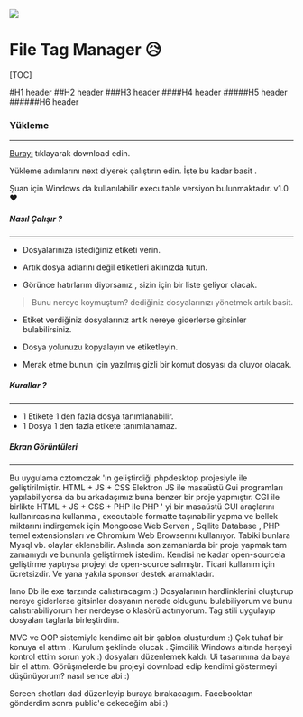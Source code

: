 
![](http://www.iconj.com/ico/p/f/pf7djphuxt.ico)

# File Tag Manager :disappointed_relieved:

[TOC]

#H1 header
##H2 header
###H3 header
####H4 header
#####H5 header
######H6 header



### Yükleme
------------

[Burayı](http://google.com "Burayı") tıklayarak  download edin. 

Yükleme adımlarını  next diyerek çalıştırın edin. İşte bu kadar basit .

Şuan için Windows da kullanılabilir  executable versiyon bulunmaktadır. v1.0 &hearts;


##### Nasıl Çalışır  ?

------------
- Dosyalarınıza istediğiniz etiketi verin.  

- Artık dosya adlarını değil etiketleri aklınızda tutun. 

- Görünce hatırlarım diyorsanız , sizin için bir liste geliyor olacak.

>Bunu nereye koymuştum?  dediğiniz dosyalarınızı yönetmek artık basit.

- Etiket verdiğiniz dosyalarınız artık nereye giderlerse gitsinler bulabilirsiniz.

- Dosya yolunuzu kopyalayın ve etiketleyin.

- Merak etme bunun için yazılmış gizli bir komut dosyası da oluyor olacak.


##### Kurallar ?
------------
- 1 Etikete 1 den fazla dosya tanımlanabilir. 
- 1 Dosya 1 den fazla etikete tanımlanamaz.


##### Ekran Görüntüleri
----


Bu uygulama  cztomczak  'ın geliştirdiği phpdesktop projesiyle ile geliştirilmiştir. HTML + JS + CSS  Elektron JS ile masaüstü Gui programları yapılabiliyorsa da bu arkadaşımız buna benzer bir proje yapmıştır. CGI ile birlikte HTML + JS + CSS + PHP ile  PHP ' yi bir masaüstü GUI araçlarını kullanırcasına kullanma , executable formatte taşınabilir yapma ve bellek miktarını indirgemek için Mongoose Web Serverı , Sqllite Database , PHP temel extensionsları ve Chromium Web Browserını kullanıyor. Tabiki bunlara Mysql vb. olaylar eklenebilir. Aslında son zamanlarda bir proje yapmak tam zamanıydı ve bununla geliştirmek istedim. Kendisi ne kadar open-sourcela geliştirme yaptıysa projeyi de open-source salmıştır. Ticari kullanım için ücretsizdir. Ve yana yakıla sponsor destek aramaktadır.





Inno Db ile exe tarzında calıstıracagım :) Dosyalarının hardlinklerini oluşturup nereye giderlerse gitsinler dosyanın nerede oldugunu bulabiliyorum ve bunu calıstırabiliyorum her nerdeyse o klasörü actırıyorum.  Tag stili uygulayıp dosyaları taglarla birleştirdim. 

MVC ve OOP sistemiyle kendime ait bir şablon oluşturdum :)  Çok tuhaf bir konuya el attım . Kurulum şeklinde olucak . Şimdilik Windows altında herşeyi kontrol ettim sorun yok :)  dosyaları düzenlemek kaldı. Ui tasarımına da baya bir el attım. Görüşmelerde bu projeyi download edip kendimi göstermeyi düşünüyorum? nasıl sence abi :) 


Screen shotları dad düzenleyip buraya bırakacagım. Facebooktan gönderdim sonra public'e cekeceğim abi :)

